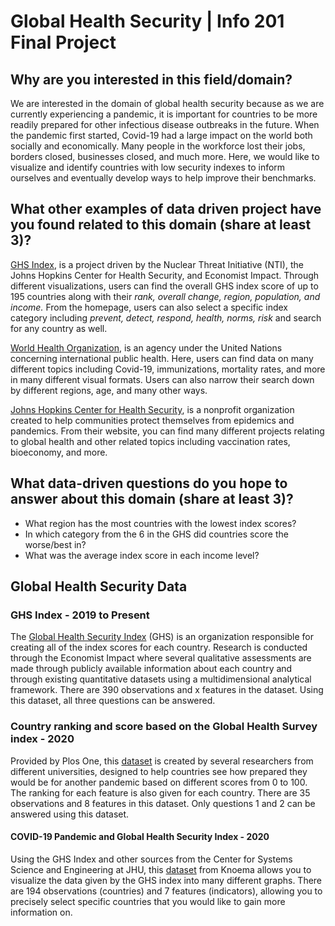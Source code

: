 # Global Health Security | Info 201 Final Project
## Why are you interested in this field/domain?
We are interested in the domain of global health security because as we are currently experiencing a pandemic, it is important for countries to be more readily prepared for other infectious disease outbreaks in the future. When the pandemic first started, Covid-19 had a large impact on the world both socially and economically. Many people in the workforce lost their jobs, borders closed, businesses closed, and much more. Here, we would like to visualize and identify countries with low security indexes to inform ourselves and eventually develop ways to help improve their benchmarks.

## What other examples of data driven project have you found related to this domain (share  **at least 3**)?
[GHS Index](https://www.ghsindex.org/), is a project driven by the Nuclear Threat Initiative (NTI), the Johns Hopkins Center for Health Security, and Economist Impact. Through different visualizations, users can find the overall GHS index score of up to 195 countries along with their *rank, overall change, region, population, and income.* From the homepage, users can also select a specific index category including *prevent, detect, respond, health, norms, risk* and search for any country as well.

[World Health Organization](https://www.who.int/data), is an agency under the United Nations concerning international public health. Here, users can find data on many different topics including Covid-19, immunizations, mortality rates, and more in many different visual formats. Users can also narrow their search down by different regions, age, and many other ways.

[Johns Hopkins Center for Health Security](https://www.centerforhealthsecurity.org/), is a nonprofit organization  created to help communities protect themselves from epidemics and pandemics. From their website, you can find many different projects relating to global health and other related topics including vaccination rates, bioeconomy, and more.

## What data-driven questions do you hope to answer about this domain (share **at least 3**)?
- What region has the most countries with the lowest index scores?
- In which category from the 6 in the GHS did countries score the worse/best in?
- What was the average index score in each income level? 

## Global Health Security Data
### GHS Index - 2019 to Present
The [Global Health Security Index](https://www.ghsindex.org/wp-content/uploads/2021/12/2021_GHSindexFullReport_Final.pdf) (GHS) is an organization responsible for creating all of the index scores for each country. Research is conducted through the Economist Impact where several qualitative assessments are made through publicly available information about each country and through existing quantitative datasets using a multidimensional analytical framework. There are 390 observations and x features in the dataset. Using this dataset, all three questions can be answered.

### Country ranking and score based on the Global Health Survey index - 2020
Provided by Plos One, this [dataset](https://plos.figshare.com/articles/dataset/Country_ranking_and_score_based_on_the_Global_Health_Survey_index_/13062161/1) is created by several researchers from different universities, designed to help countries see how prepared they would be for another pandemic based on different scores from 0 to 100. The ranking for each feature is also given for each country. There are 35 observations and 8 features in this dataset. Only questions 1 and 2 can be answered using this dataset.  

#### COVID-19 Pandemic and Global Health Security Index - 2020
Using the GHS Index and other sources from the Center for Systems Science and Engineering at JHU, this [dataset](https://knoema.com/ychqncc/the-global-health-security-ghs-index) from Knoema allows you to visualize the data given by the GHS index into many different graphs. There are 194 observations (countries) and 7 features (indicators), allowing you to precisely select specific countries that you would like to gain more information on.

